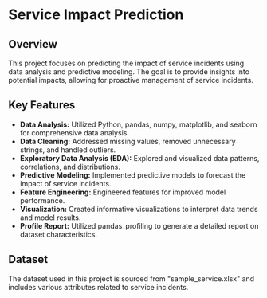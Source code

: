 # Service Impact Prediction

## Overview
This project focuses on predicting the impact of service incidents using data analysis and predictive modeling. The goal is to provide insights into potential impacts, allowing for proactive management of service incidents.

## Key Features
- **Data Analysis:** Utilized Python, pandas, numpy, matplotlib, and seaborn for comprehensive data analysis.
- **Data Cleaning:** Addressed missing values, removed unnecessary strings, and handled outliers.
- **Exploratory Data Analysis (EDA):** Explored and visualized data patterns, correlations, and distributions.
- **Predictive Modeling:** Implemented predictive models to forecast the impact of service incidents.
- **Feature Engineering:** Engineered features for improved model performance.
- **Visualization:** Created informative visualizations to interpret data trends and model results.
- **Profile Report:** Utilized pandas_profiling to generate a detailed report on dataset characteristics.

## Dataset
The dataset used in this project is sourced from "sample_service.xlsx" and includes various attributes related to service incidents.
